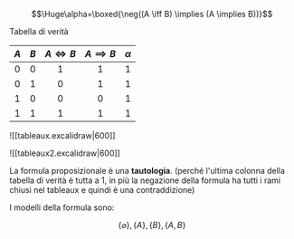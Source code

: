 
$$\Huge\alpha=\boxed{\neg((A \iff B) \implies (A \implies B))}$$

Tabella di verità

| $A$ | $B$ | $A\iff B$ | $A\implies B$ | $\alpha$ |
|:---:|:---:|:---------:|:-------------:|:--------:|
|  0  |  0  |     1     |       1       |    1     |
|  0  |  1  |     0     |       1       |    1     |
|  1  |  0  |     0     |       0       |    1     |
|  1  |  1  |     1     |       1       |    1     | 

![[tableaux.excalidraw|600]]

![[tableaux2.excalidraw|600]]

La formula proposizionale è una **tautologia**. (perché l'ultima colonna della tabella di verità è tutta a $1$, in più la negazione della formula ha tutti i rami chiusi nel tableaux e quindi è una contraddizione)

I modelli della formula sono:

$$\{\varnothing\}, \{A\}, \{B\}, \{A,B\}$$
